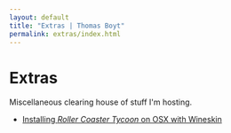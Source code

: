 ```yaml
---
layout: default
title: "Extras | Thomas Boyt"
permalink: extras/index.html
---
```


# Extras

Miscellaneous clearing house of stuff I'm hosting.

* [Installing *Roller Coaster Tycoon* on OSX with Wineskin](rctmac.html)
